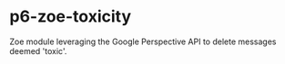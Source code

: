 # p6-zoe-toxicity
Zoe module leveraging the Google Perspective API to delete messages deemed 'toxic'.
